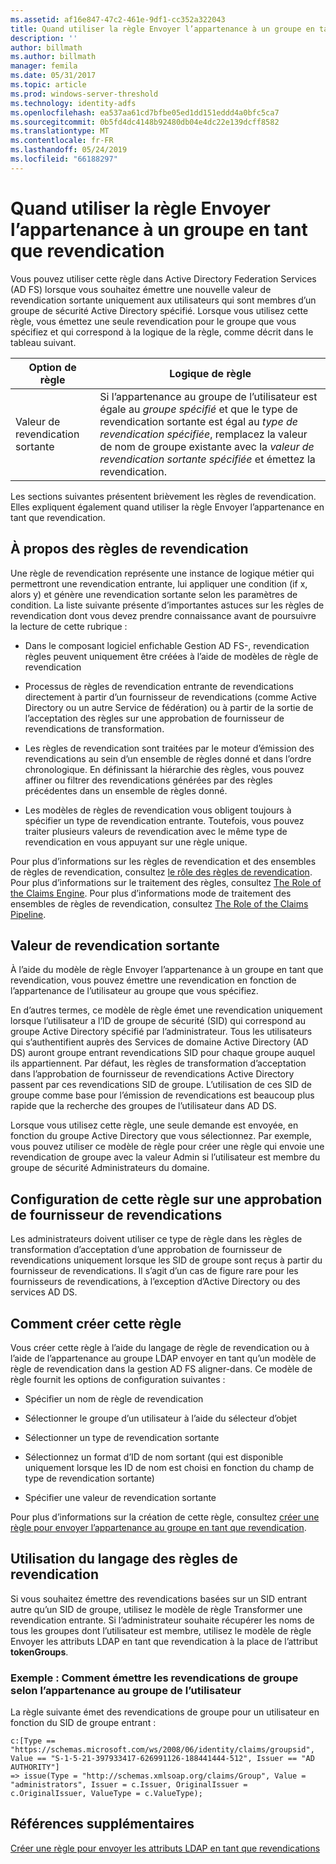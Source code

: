 ```yaml
---
ms.assetid: af16e847-47c2-461e-9df1-cc352a322043
title: Quand utiliser la règle Envoyer l’appartenance à un groupe en tant que revendication
description: ''
author: billmath
ms.author: billmath
manager: femila
ms.date: 05/31/2017
ms.topic: article
ms.prod: windows-server-threshold
ms.technology: identity-adfs
ms.openlocfilehash: ea537aa61cd7bfbe05ed1dd151eddd4a0bfc5ca7
ms.sourcegitcommit: 0b5fd4dc4148b92480db04e4dc22e139dcff8582
ms.translationtype: MT
ms.contentlocale: fr-FR
ms.lasthandoff: 05/24/2019
ms.locfileid: "66188297"
---
```

# <a name="when-to-use-a-send-group-membership-as-a-claim-rule"></a>Quand utiliser la règle Envoyer l’appartenance à un groupe en tant que revendication
Vous pouvez utiliser cette règle dans Active Directory Federation Services \(AD FS\) lorsque vous souhaitez émettre une nouvelle valeur de revendication sortante uniquement aux utilisateurs qui sont membres d’un groupe de sécurité Active Directory spécifié. Lorsque vous utilisez cette règle, vous émettez une seule revendication pour le groupe que vous spécifiez et qui correspond à la logique de la règle, comme décrit dans le tableau suivant.  
  
|Option de règle|Logique de règle|  
|---------------|--------------|  
|Valeur de revendication sortante|Si l’appartenance au groupe de l’utilisateur est égale au *groupe spécifié* et que le type de revendication sortante est égal au *type de revendication spécifiée*, remplacez la valeur de nom de groupe existante avec la *valeur de revendication sortante spécifiée* et émettez la revendication.|  
  
Les sections suivantes présentent brièvement les règles de revendication. Elles expliquent également quand utiliser la règle Envoyer l’appartenance en tant que revendication.  
  
## <a name="about-claim-rules"></a>À propos des règles de revendication  
Une règle de revendication représente une instance de logique métier qui permettront une revendication entrante, lui appliquer une condition \(if x, alors y\) et génère une revendication sortante selon les paramètres de condition. La liste suivante présente d’importantes astuces sur les règles de revendication dont vous devez prendre connaissance avant de poursuivre la lecture de cette rubrique :  
  
-   Dans le composant logiciel enfichable Gestion AD FS\-, revendication règles peuvent uniquement être créées à l’aide de modèles de règle de revendication  
  
-   Processus de règles de revendication entrante de revendications directement à partir d’un fournisseur de revendications \(comme Active Directory ou un autre Service de fédération\) ou à partir de la sortie de l’acceptation des règles sur une approbation de fournisseur de revendications de transformation.  
  
-   Les règles de revendication sont traitées par le moteur d’émission des revendications au sein d’un ensemble de règles donné et dans l’ordre chronologique. En définissant la hiérarchie des règles, vous pouvez affiner ou filtrer des revendications générées par des règles précédentes dans un ensemble de règles donné.  
  
-   Les modèles de règles de revendication vous obligent toujours à spécifier un type de revendication entrante. Toutefois, vous pouvez traiter plusieurs valeurs de revendication avec le même type de revendication en vous appuyant sur une règle unique.  
  
Pour plus d’informations sur les règles de revendication et des ensembles de règles de revendication, consultez [le rôle des règles de revendication](The-Role-of-Claim-Rules.md). Pour plus d’informations sur le traitement des règles, consultez [The Role of the Claims Engine](The-Role-of-the-Claims-Engine.md). Pour plus d’informations mode de traitement des ensembles de règles de revendication, consultez [The Role of the Claims Pipeline](The-Role-of-the-Claims-Pipeline.md).  
  
## <a name="outgoing-claim-value"></a>Valeur de revendication sortante  
À l’aide du modèle de règle Envoyer l’appartenance à un groupe en tant que revendication, vous pouvez émettre une revendication en fonction de l’appartenance de l’utilisateur au groupe que vous spécifiez.  
  
En d’autres termes, ce modèle de règle émet une revendication uniquement lorsque l’utilisateur a l’ID de groupe de sécurité \(SID\) qui correspond au groupe Active Directory spécifié par l’administrateur. Tous les utilisateurs qui s’authentifient auprès des Services de domaine Active Directory \(AD DS\) auront groupe entrant revendications SID pour chaque groupe auquel ils appartiennent. Par défaut, les règles de transformation d’acceptation dans l’approbation de fournisseur de revendications Active Directory passent par ces revendications SID de groupe. L’utilisation de ces SID de groupe comme base pour l’émission de revendications est beaucoup plus rapide que la recherche des groupes de l’utilisateur dans AD DS.  
  
Lorsque vous utilisez cette règle, une seule demande est envoyée, en fonction du groupe Active Directory que vous sélectionnez. Par exemple, vous pouvez utiliser ce modèle de règle pour créer une règle qui envoie une revendication de groupe avec la valeur Admin si l’utilisateur est membre du groupe de sécurité Administrateurs du domaine.  
  
## <a name="configuring-this-rule-on-a-claims-provider-trust"></a>Configuration de cette règle sur une approbation de fournisseur de revendications  
Les administrateurs doivent utiliser ce type de règle dans les règles de transformation d’acceptation d’une approbation de fournisseur de revendications uniquement lorsque les SID de groupe sont reçus à partir du fournisseur de revendications. Il s’agit d’un cas de figure rare pour les fournisseurs de revendications, à l’exception d’Active Directory ou des services AD DS.  
  
## <a name="how-to-create-this-rule"></a>Comment créer cette règle  
Vous créer cette règle à l’aide du langage de règle de revendication ou à l’aide de l’appartenance au groupe LDAP envoyer en tant qu’un modèle de règle de revendication dans la gestion AD FS aligner\-dans. Ce modèle de règle fournit les options de configuration suivantes :  
  
-   Spécifier un nom de règle de revendication  
  
-   Sélectionner le groupe d’un utilisateur à l’aide du sélecteur d’objet  
  
-   Sélectionner un type de revendication sortante  
  
-   Sélectionnez un format d’ID de nom sortant \(qui est disponible uniquement lorsque les ID de nom est choisi en fonction du champ de type de revendication sortante\)  
  
-   Spécifier une valeur de revendication sortante  
  
Pour plus d’informations sur la création de cette règle, consultez [créer une règle pour envoyer l’appartenance au groupe en tant que revendication](https://technet.microsoft.com/library/ee913569.aspx).  
  
## <a name="using-the-claim-rule-language"></a>Utilisation du langage des règles de revendication  
Si vous souhaitez émettre des revendications basées sur un SID entrant autre qu’un SID de groupe, utilisez le modèle de règle Transformer une revendication entrante. Si l’administrateur souhaite récupérer les noms de tous les groupes dont l’utilisateur est membre, utilisez le modèle de règle Envoyer les attributs LDAP en tant que revendication à la place de l’attribut **tokenGroups**.  
  
### <a name="example-how-to-issue-group-claims-based-on-the-users-group-membership"></a>Exemple : Comment émettre les revendications de groupe selon l’appartenance au groupe de l’utilisateur  
La règle suivante émet des revendications de groupe pour un utilisateur en fonction du SID de groupe entrant :  
  
```  
c:[Type == "https://schemas.microsoft.com/ws/2008/06/identity/claims/groupsid", Value == "S-1-5-21-397933417-626991126-188441444-512", Issuer == "AD AUTHORITY"]  
=> issue(Type = "http://schemas.xmlsoap.org/claims/Group", Value = "administrators", Issuer = c.Issuer, OriginalIssuer = c.OriginalIssuer, ValueType = c.ValueType);  
```  
  
## <a name="additional-references"></a>Références supplémentaires  
[Créer une règle pour envoyer les attributs LDAP en tant que revendications](https://technet.microsoft.com/library/dd807115.aspx)  
  

